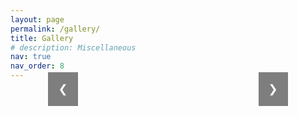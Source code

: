 ```yaml
---
layout: page
permalink: /gallery/
title: Gallery
# description: Miscellaneous 
nav: true
nav_order: 8
---
```



<div class="carousel" style="text-align: center;">
  <div style="position: relative; display: inline-block; width: 80%;" id="carousel-container">
    <button class="prev" onclick="changeSlide(-1)">&#10094;</button>
    <button class="next" onclick="changeSlide(1)">&#10095;</button>
  </div>

  <!-- Scrollable Thumbnail strip (centered) -->
  <div id="thumbnail-container-wrapper" style="display: flex; justify-content: center; margin-top: 20px;">
    <div id="thumbnail-container" style="display: inline-block; width: 80%; overflow-x: auto; white-space: nowrap; padding: 10px 0;">
    </div>
  </div>
</div>

<script>
  let slideIndex = 0;
  let slides = [];

  // Function to load the JSON data
  async function loadGallery() {
    try {
      const response = await fetch('/assets/img/gallery/gallery.json?v=' + new Date().getTime());
      const images = await response.json();
      createCarousel(images);
    } catch (error) {
      console.error("Error loading gallery JSON:", error);
    }
  }

  // Function to dynamically generate carousel slides and thumbnails
  function createCarousel(images) {
    const carouselContainer = document.getElementById('carousel-container');
    const thumbnailContainer = document.getElementById('thumbnail-container');

    images.forEach((image, index) => {
      // Create the slide
      const slideDiv = document.createElement('div');
      slideDiv.classList.add('carousel-slide');
      if (index !== 0) slideDiv.style.display = "none"; // Only show the first image
      slides.push(slideDiv); // Store slides in array

      const img = document.createElement('img');
      img.classList.add('carousel-image');
      img.src = image.src;
      img.alt = image.caption;
      img.style.height = "400px"; // Fixed height for all images
      img.style.objectFit = "contain"; // Preserve aspect ratio, contain within the box

      const caption = document.createElement('div');
      caption.classList.add('caption');
      caption.textContent = image.caption;

      slideDiv.appendChild(img);
      slideDiv.appendChild(caption);
      carouselContainer.insertBefore(slideDiv, carouselContainer.children[0]); // Add slides before buttons

      // Create the thumbnail
      const thumbnail = document.createElement('img');
      thumbnail.src = image.src;
      thumbnail.alt = image.caption;
      thumbnail.classList.add('thumbnail');
      thumbnail.onclick = () => {
        showSlide(index); // Go to specific slide on click
      };
      thumbnailContainer.appendChild(thumbnail);
    });

    // Initialize first thumbnail as active
    updateActiveThumbnail(slideIndex);
  }

  // Function to change slides (next/previous)
  function changeSlide(n) {
    slideIndex += n;
    if (slideIndex >= slides.length) { slideIndex = 0 }
    if (slideIndex < 0) { slideIndex = slides.length - 1 }
    showSlide(slideIndex);
  }

  // Function to show a specific slide and update active thumbnail
  function showSlide(n) {
    slides.forEach(slide => slide.style.display = "none"); // Hide all slides
    slides[n].style.display = "block"; // Show the selected slide
    slideIndex = n;
    updateActiveThumbnail(n); // Update thumbnail highlight
  }

  // Function to update the active thumbnail
  function updateActiveThumbnail(index) {
    const thumbnails = document.querySelectorAll('.thumbnail');
    thumbnails.forEach(thumb => thumb.classList.remove('active')); // Remove active class from all
    thumbnails[index].classList.add('active'); // Add active class to current thumbnail
  }

  // Load the gallery when the page loads
  loadGallery();
</script>

<style>
  .carousel {
    position: relative;
    max-width: 100%;
  }

  .carousel-image {
    width: 100%; /* 100% of the container's width */
    height: 400px; /* Fixed height */
    object-fit: contain; /* Preserve aspect ratio, fit within the box */
    display: block;
    margin: 0 auto;
  }

  .prev, .next {
    position: absolute;
    top: 50%;
    font-size: 18px;
    padding: 16px;
    cursor: pointer;
    background-color: rgba(0, 0, 0, 0.5);
    color: white;
    border: none;
    transform: translateY(-50%);
    z-index: 1;
  }

  .prev {
    left: 10px;
  }

  .next {
    right: 10px;
  }

  /* Default styles (Light Mode) */
  [data-theme="light"] .caption {
    text-align: center;
    color: #333; /* Dark text for light mode */
    font-size: 16px;
    margin-top: 10px;
    font-style: italic;
  }

  /* Dark Mode (when data-theme is set to "dark") */
  [data-theme="dark"] .caption {
    text-align: center;
    color: #fff; /* Light text for dark mode */
    font-size: 16px;
    margin-top: 10px;
    font-style: italic; 
  }

  .carousel-slide {
    position: relative;
  }

  /* Thumbnails */
  .thumbnail {
    width: 80px; /* Fixed width */
    height: 80px; /* Fixed height */
    object-fit: contain; /* Preserve aspect ratio within fixed box */
    margin: 0 5px;
    cursor: pointer;
    opacity: 0.6;
    transition: opacity 0.3s ease;
    display: inline-block;
  }

  .thumbnail:hover {
    opacity: 1;
  }

  .thumbnail.active {
    border: 2px solid #333; /* Highlight the active thumbnail */
    opacity: 1; /* Fully visible */
  }

  /* Scrollbar styling (optional) */
  #thumbnail-container::-webkit-scrollbar {
    height: 8px;
  }

  #thumbnail-container::-webkit-scrollbar-thumb {
    background-color: #888;
    border-radius: 10px;
  }

  #thumbnail-container::-webkit-scrollbar-thumb:hover {
    background-color: #555;
  }
</style>
